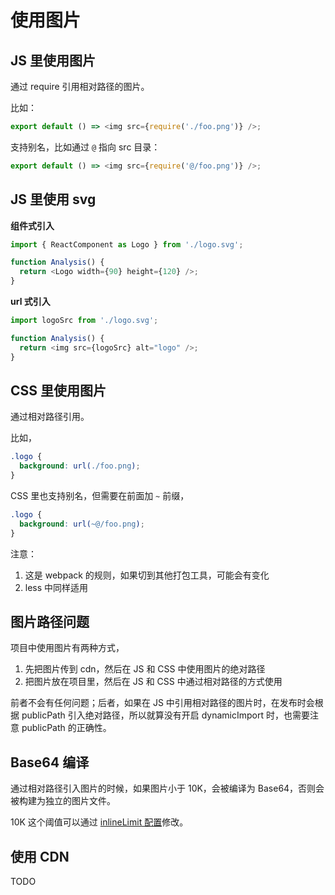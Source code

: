 # 使用图片

## JS 里使用图片

通过 require 引用相对路径的图片。

比如：

```js
export default () => <img src={require('./foo.png')} />;
```

支持别名，比如通过 `@` 指向 src 目录：

```js
export default () => <img src={require('@/foo.png')} />;
```

## JS 里使用 svg

**组件式引入**

```js
import { ReactComponent as Logo } from './logo.svg';

function Analysis() {
  return <Logo width={90} height={120} />;
}
```

**url 式引入**

```js
import logoSrc from './logo.svg';

function Analysis() {
  return <img src={logoSrc} alt="logo" />;
}
```

## CSS 里使用图片

通过相对路径引用。

比如，

```css
.logo {
  background: url(./foo.png);
}
```

CSS 里也支持别名，但需要在前面加 `~` 前缀，

```css
.logo {
  background: url(~@/foo.png);
}
```

注意：

1. 这是 webpack 的规则，如果切到其他打包工具，可能会有变化
2. less 中同样适用

## 图片路径问题

项目中使用图片有两种方式，

1. 先把图片传到 cdn，然后在 JS 和 CSS 中使用图片的绝对路径
2. 把图片放在项目里，然后在 JS 和 CSS 中通过相对路径的方式使用

前者不会有任何问题；后者，如果在 JS 中引用相对路径的图片时，在发布时会根据 publicPath 引入绝对路径，所以就算没有开启 dynamicImport 时，也需要注意 publicPath 的正确性。

## Base64 编译

通过相对路径引入图片的时候，如果图片小于 10K，会被编译为 Base64，否则会被构建为独立的图片文件。

10K 这个阈值可以通过 [inlineLimit 配置](../config#inlinelimit)修改。

## 使用 CDN

TODO
